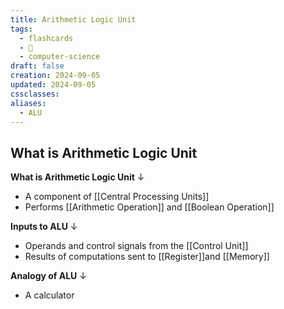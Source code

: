 ```yaml
---
title: Arithmetic Logic Unit
tags:
  - flashcards
  - 🌱
  - computer-science
draft: false
creation: 2024-09-05
updated: 2024-09-05
cssclasses: 
aliases:
  - ALU
---
```

## What is Arithmetic Logic Unit

**What is Arithmetic Logic Unit**
↓
- A component of [[Central Processing Units]]
- Performs [[Arithmetic Operation]] and [[Boolean Operation]]

**Inputs to ALU**
↓
- Operands and control signals from the [[Control Unit]]
- Results of computations sent to [[Register]]and [[Memory]]

**Analogy of ALU**
↓
- A calculator

